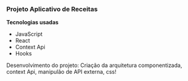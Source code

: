 ### Projeto Aplicativo de Receitas

**Tecnologias usadas**
* JavaScript
* React
* Context Api
* Hooks


Desenvolvimento do projeto: Criação da arquitetura componentizada, context Api, manipulão de API externa, css!
